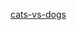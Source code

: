 [cats-vs-dogs](https://drive.google.com/drive/folders/1xQncdRKAeLvOoD66R_6TT0mo3ifndOfH?usp=sharing)
